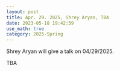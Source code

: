 ```yaml
---
layout: post
title: Apr. 29. 2025, Shrey Aryan, TBA
date: 2023-05-18 19:42:59
use_math: true
category: 2025-Spring
---
```

 
Shrey Aryan will give a talk on 04/29/2025.

TBA
